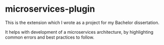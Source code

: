 # microservices-plugin

This is the extension which I wrote as a project for my Bachelor dissertation.

It helps with development of a microservices architecture, by highlighting common errors and best practices to follow.